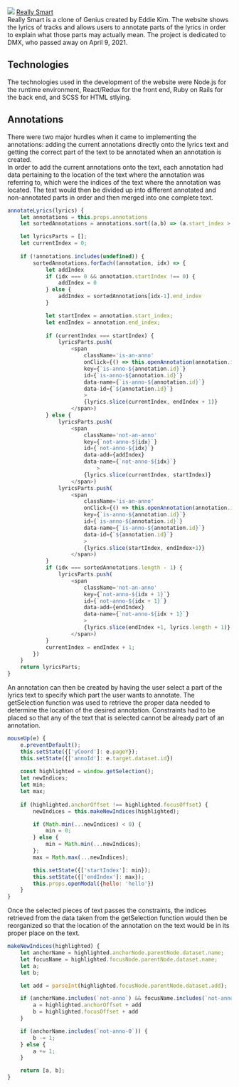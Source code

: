 <img src="https://github.com/thedaebu/reallysmart/blob/main/screenshots/reallysmart.png" >
<a href=https://really-smart.herokuapp.com/#/">Really Smart</a>
<br>
Really Smart is a clone of Genius created by Eddie Kim. The website shows the lyrics of tracks and allows users to annotate parts of the lyrics in order to explain what those parts may actually mean. The project is dedicated to DMX, who passed away on April 9, 2021.

## Technologies
The technologies used in the development of the website were Node.js for the runtime environment, React/Redux for the front end, Ruby on Rails for the back end, and SCSS for HTML stlying.

## Annotations
There were two major hurdles when it came to implementing the annotations: adding the current annotations directly onto the lyrics text and getting the correct part of the text to be annotated when an annotation is created.
<br>
In order to add the current annotations onto the text, each annotation had data pertaining to the location of the text where the annotation was referring to, which were the indices of the text where the annotation was located. The text would then be divided up into different annotated and non-annotated parts in order and then merged into one complete text.

```js
annotateLyrics(lyrics) {
    let annotations = this.props.annotations    
    let sortedAnnotations = annotations.sort((a,b) => (a.start_index > b.start_index ? 1 : -1));

    let lyricsParts = [];
    let currentIndex = 0;
        
    if (!annotations.includes(undefined)) {            
        sortedAnnotations.forEach((annotation, idx) => {             
            let addIndex
            if (idx === 0 && annotation.startIndex !== 0) {
                addIndex = 0
            } else {
                addIndex = sortedAnnotations[idx-1].end_index
            }

            let startIndex = annotation.start_index;
            let endIndex = annotation.end_index;
               
            if (currentIndex === startIndex) {                
                lyricsParts.push(
                    <span 
                        className='is-an-anno' 
                        onClick={() => this.openAnnotation(annotation.id)}                         
                        key={`is-anno-${annotation.id}`}                             
                        id={`is-anno-${annotation.id}`}
                        data-name={`is-anno-${annotation.id}`}
                        data-id={`${annotation.id}`}     
                        >
                        {lyrics.slice(currentIndex, endIndex + 1)}
                    </span>)     
            } else {
                lyricsParts.push(
                    <span 
                        className='not-an-anno'                             
                        key={`not-anno-${idx}`}
                        id={`not-anno-${idx}`}
                        data-add={addIndex}
                        data-name={`not-anno-${idx}`}
                            >
                        {lyrics.slice(currentIndex, startIndex)}
                    </span>)
                lyricsParts.push(
                    <span 
                        className='is-an-anno' 
                        onClick={() => this.openAnnotation(annotation.id)}                             
                        key={`is-anno-${annotation.id}`} 
                        id={`is-anno-${annotation.id}`}                            
                        data-name={`is-anno-${annotation.id}`} 
                        data-id={`${annotation.id}`}
                        >
                        {lyrics.slice(startIndex, endIndex+1)}
                    </span>)
            }
            if (idx === sortedAnnotations.length - 1) {
                lyricsParts.push(
                    <span 
                        className='not-an-anno'                             
                        key={`not-anno-${idx + 1}`}                            
                        id={`not-anno-${idx + 1}`}                            
                        data-add={endIndex}
                        data-name={`not-anno-${idx + 1}`}
                        >
                        {lyrics.slice(endIndex +1, lyrics.length + 1)}
                    </span>)
            }              
            currentIndex = endIndex + 1;
        })
    }
    return lyricsParts;
}
```

An annotation can then be created by having the user select a part of the lyrics text to specify which part the user wants to annotate. The getSelection function was used to retrieve the proper data needed to determine the location of the desired annotation. Constraints had to be placed so that any of the text that is selected cannot be already part of an annotation. 

```js
mouseUp(e) {
    e.preventDefault();
    this.setState({['yCoord']: e.pageY}); 
    this.setState({['annoId']: e.target.dataset.id})
        
    const highlighted = window.getSelection();
    let newIndices;
    let min;
    let max;
     
    if (highlighted.anchorOffset !== highlighted.focusOffset) {
        newIndices = this.makeNewIndices(highlighted);

        if (Math.min(...newIndices) < 0) {
            min = 0;
        } else {
            min = Math.min(...newIndices);
        };          
        max = Math.max(...newIndices);

        this.setState({['startIndex']: min});
        this.setState({['endIndex']: max});  
        this.props.openModal({hello: 'hello'})
    }
}
```

Once the selected pieces of text passes the constraints, the indices retrieved from the data taken from the getSelection function would then be reorganized so that the location of the annotation on the text would be in its proper place on the text.

```js
makeNewIndices(highlighted) {
    let anchorName = highlighted.anchorNode.parentNode.dataset.name;
    let focusName = highlighted.focusNode.parentNode.dataset.name;
    let a;
    let b;

    let add = parseInt(highlighted.focusNode.parentNode.dataset.add);

    if (anchorName.includes(`not-anno`) && focusName.includes(`not-anno`) && anchorName === focusName) {
        a = highlighted.anchorOffset + add
        b = highlighted.focusOffset + add
    } 

    if (anchorName.includes(`not-anno-0`)) {
        b -= 1;
    } else {
        a += 1;
    }

    return [a, b];
}
```
